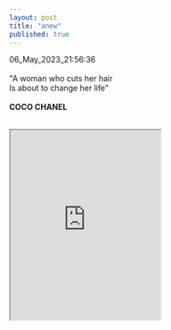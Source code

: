 ```yaml
---
layout: post
title: "anew"
published: true
---
```

06_May_2023_21:56:36 
<br>
<br>
"A woman who cuts her hair
<br>
Is about to change her life"
<br>
<br>
**COCO CHANEL**
<br>
<br>
<iframe src="https://drive.google.com/file/d/1wjhd-m-MKaQFw-u2pK_3utZlarMiXHLr/preview" width="270" height="340" allow="autoplay"></iframe>
